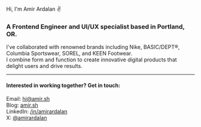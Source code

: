 Hi, I'm Amir Ardalan ✌️

### A Frontend Engineer and UI/UX specialist based in Portland, OR.  
I've collaborated with renowned brands including Nike, BASIC/DEPT®, Columbia Sportswear, SOREL, and KEEN Footwear.  
I combine form and function to create innovative digital products that delight users and drive results.  

----
#### Interested in working together? Get in touch:

Email: hi@amir.sh  
Blog: [amir.sh](https://amir.sh)  
LinkedIn: [/in/amirardalan](https://linkedin.com/in/amirardalan)  
X: [@amirardalan](https://x.com/amirardalan)  

<!---
amirardalan/amirardalan is a ✨ special ✨ repository because its `README.md` (this file) appears on your GitHub profile.
You can click the Preview link to take a look at your changes.
--->

